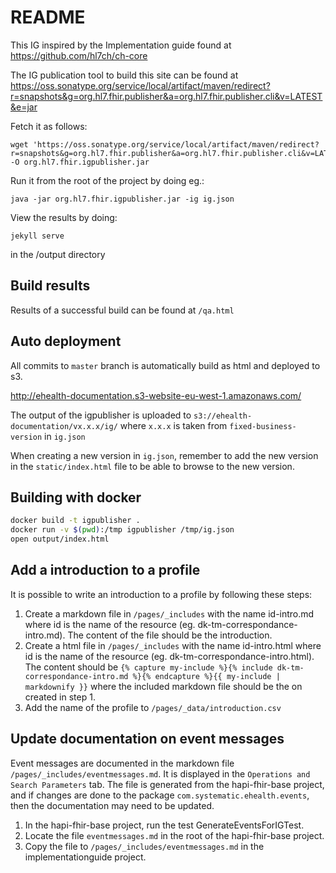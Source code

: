 # README
This IG inspired by the Implementation guide found at https://github.com/hl7ch/ch-core

The IG publication tool to build this site can be found at https://oss.sonatype.org/service/local/artifact/maven/redirect?r=snapshots&g=org.hl7.fhir.publisher&a=org.hl7.fhir.publisher.cli&v=LATEST&e=jar

Fetch it as follows:

```
wget 'https://oss.sonatype.org/service/local/artifact/maven/redirect?r=snapshots&g=org.hl7.fhir.publisher&a=org.hl7.fhir.publisher.cli&v=LATEST&e=jar' -O org.hl7.fhir.igpublisher.jar
```

Run it from the root of the project by doing eg.:
```
java -jar org.hl7.fhir.igpublisher.jar -ig ig.json
```

View the results by doing:
```
jekyll serve
```
in the /output directory

## Build results

Results of a successful build can be found at `/qa.html`

## Auto deployment

All commits to `master` branch is automatically build as html and deployed to s3.

http://ehealth-documentation.s3-website-eu-west-1.amazonaws.com/

The output of the igpublisher is uploaded to `s3://ehealth-documentation/vx.x.x/ig/`
where `x.x.x` is taken from `fixed-business-version` in `ig.json`

When creating a new version in `ig.json`, remember to add the new version in the `static/index.html` file to be able to browse to the new version.

## Building with docker

```sh
docker build -t igpublisher .
docker run -v $(pwd):/tmp igpublisher /tmp/ig.json
open output/index.html
```

## Add a introduction to a profile
It is possible to write an introduction to a profile by following these steps:
1. Create a markdown file in `/pages/_includes` with the name id-intro.md where id is the name of the resource (eg. dk-tm-correspondance-intro.md). The content of the file should be the introduction.
2. Create a html file in `/pages/_includes` with the name id-intro.html where id is the name of the resource (eg. dk-tm-correspondance-intro.html). The content should be `{% capture my-include %}{% include dk-tm-correspondance-intro.md %}{% endcapture %}{{ my-include | markdownify }}` where the included markdown file should be the on created in step 1.
3. Add the name of the profile to `/pages/_data/introduction.csv`

## Update documentation on event messages
Event messages are documented in the markdown file `/pages/_includes/eventmessages.md`. It is displayed in the `Operations and Search Parameters` tab. The file is generated from the hapi-fhir-base project, and if changes are done to the package `com.systematic.ehealth.events`, then the documentation may need to be updated. 
1. In the hapi-fhir-base project, run the test GenerateEventsForIGTest.
2. Locate the file `eventmessages.md` in the root of the hapi-fhir-base project.
3. Copy the file to `/pages/_includes/eventmessages.md` in the implementationguide project.